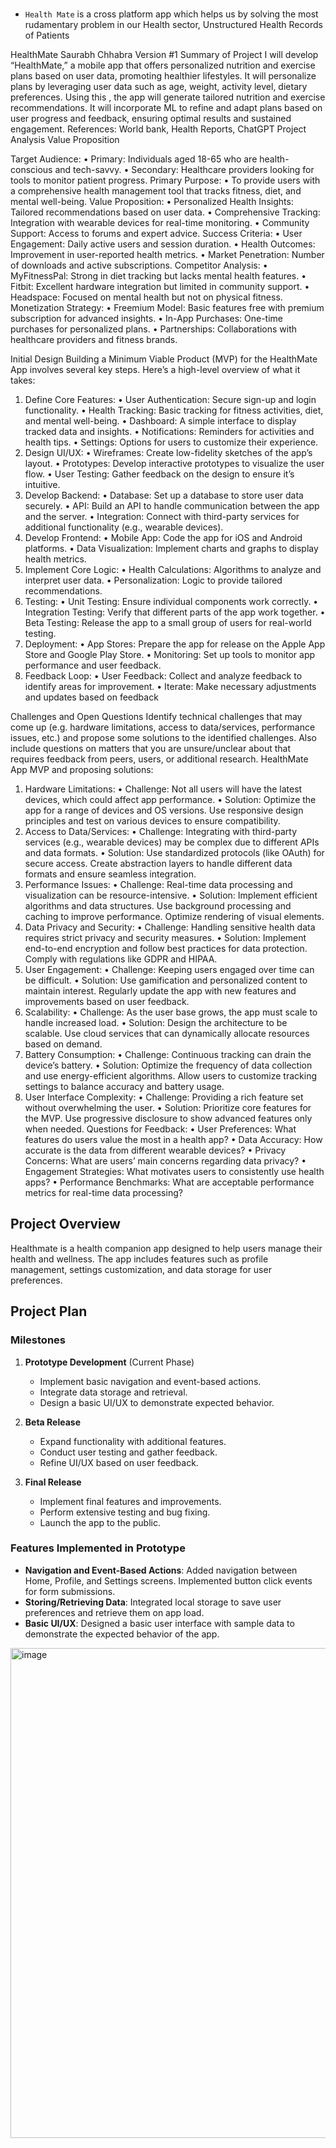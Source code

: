 <br/>

- `Health Mate` is a cross platform app which helps us by solving the most rudamentary problem in our Health sector, Unstructured Health Records of Patients

HealthMate
Saurabh Chhabra
Version #1
Summary of Project
I will develop “HealthMate,” a mobile app that offers personalized nutrition and exercise plans based on user data, promoting healthier lifestyles. It will personalize plans by leveraging user data such as age, weight, activity level, dietary preferences. Using this , the app will generate tailored nutrition and exercise recommendations. It will incorporate ML to refine and adapt plans based on user progress and feedback, ensuring optimal results and sustained engagement.
References:
World bank, Health Reports, ChatGPT
Project Analysis
Value Proposition

Target Audience:
•	Primary: Individuals aged 18-65 who are health-conscious and tech-savvy.
•	Secondary: Healthcare providers looking for tools to monitor patient progress.
Primary Purpose:
•	To provide users with a comprehensive health management tool that tracks fitness, diet, and mental well-being.
Value Proposition:
•	Personalized Health Insights: Tailored recommendations based on user data.
•	Comprehensive Tracking: Integration with wearable devices for real-time monitoring.
•	Community Support: Access to forums and expert advice.
Success Criteria:
•	User Engagement: Daily active users and session duration.
•	Health Outcomes: Improvement in user-reported health metrics.
•	Market Penetration: Number of downloads and active subscriptions.
Competitor Analysis:
•	MyFitnessPal: Strong in diet tracking but lacks mental health features.
•	Fitbit: Excellent hardware integration but limited in community support.
•	Headspace: Focused on mental health but not on physical fitness.
Monetization Strategy:
•	Freemium Model: Basic features free with premium subscription for advanced insights.
•	In-App Purchases: One-time purchases for personalized plans.
•	Partnerships: Collaborations with healthcare providers and fitness brands.

Initial Design
Building a Minimum Viable Product (MVP) for the HealthMate App involves several key steps. Here’s a high-level overview of what it takes:
1. Define Core Features:
•	User Authentication: Secure sign-up and login functionality.
•	Health Tracking: Basic tracking for fitness activities, diet, and mental well-being.
•	Dashboard: A simple interface to display tracked data and insights.
•	Notifications: Reminders for activities and health tips.
•	Settings: Options for users to customize their experience.
2. Design UI/UX:
•	Wireframes: Create low-fidelity sketches of the app’s layout.
•	Prototypes: Develop interactive prototypes to visualize the user flow.
•	User Testing: Gather feedback on the design to ensure it’s intuitive.
3. Develop Backend:
•	Database: Set up a database to store user data securely.
•	API: Build an API to handle communication between the app and the server.
•	Integration: Connect with third-party services for additional functionality (e.g., wearable devices).
4. Develop Frontend:
•	Mobile App: Code the app for iOS and Android platforms.
•	Data Visualization: Implement charts and graphs to display health metrics.
5. Implement Core Logic:
•	Health Calculations: Algorithms to analyze and interpret user data.
•	Personalization: Logic to provide tailored recommendations.
6. Testing:
•	Unit Testing: Ensure individual components work correctly.
•	Integration Testing: Verify that different parts of the app work together.
•	Beta Testing: Release the app to a small group of users for real-world testing.
7. Deployment:
•	App Stores: Prepare the app for release on the Apple App Store and Google Play Store.
•	Monitoring: Set up tools to monitor app performance and user feedback.
8. Feedback Loop:
•	User Feedback: Collect and analyze feedback to identify areas for improvement.
•	Iterate: Make necessary adjustments and updates based on feedback

Challenges and Open Questions
Identify technical challenges that may come up (e.g. hardware limitations, access to data/services, performance issues, etc.) and propose some solutions to the identified challenges.  Also include questions on matters that you are unsure/unclear about that requires feedback from peers, users, or additional research.
HealthMate App MVP and proposing solutions:
1. Hardware Limitations:
•	Challenge: Not all users will have the latest devices, which could affect app performance.
•	Solution: Optimize the app for a range of devices and OS versions. Use responsive design principles and test on various devices to ensure compatibility.
2. Access to Data/Services:
•	Challenge: Integrating with third-party services (e.g., wearable devices) may be complex due to different APIs and data formats.
•	Solution: Use standardized protocols (like OAuth) for secure access. Create abstraction layers to handle different data formats and ensure seamless integration.
3. Performance Issues:
•	Challenge: Real-time data processing and visualization can be resource-intensive.
•	Solution: Implement efficient algorithms and data structures. Use background processing and caching to improve performance. Optimize rendering of visual elements.
4. Data Privacy and Security:
•	Challenge: Handling sensitive health data requires strict privacy and security measures.
•	Solution: Implement end-to-end encryption and follow best practices for data protection. Comply with regulations like GDPR and HIPAA.
5. User Engagement:
•	Challenge: Keeping users engaged over time can be difficult.
•	Solution: Use gamification and personalized content to maintain interest. Regularly update the app with new features and improvements based on user feedback.
6. Scalability:
•	Challenge: As the user base grows, the app must scale to handle increased load.
•	Solution: Design the architecture to be scalable. Use cloud services that can dynamically allocate resources based on demand.
7. Battery Consumption:
•	Challenge: Continuous tracking can drain the device’s battery.
•	Solution: Optimize the frequency of data collection and use energy-efficient algorithms. Allow users to customize tracking settings to balance accuracy and battery usage.
8. User Interface Complexity:
•	Challenge: Providing a rich feature set without overwhelming the user.
•	Solution: Prioritize core features for the MVP. Use progressive disclosure to show advanced features only when needed.
Questions for Feedback:
•	User Preferences: What features do users value the most in a health app?
•	Data Accuracy: How accurate is the data from different wearable devices?
•	Privacy Concerns: What are users’ main concerns regarding data privacy?
•	Engagement Strategies: What motivates users to consistently use health apps?
•	Performance Benchmarks: What are acceptable performance metrics for real-time data processing?


## Project Overview
Healthmate is a health companion app designed to help users manage their health and wellness. The app includes features such as profile management, settings customization, and data storage for user preferences.

## Project Plan
### Milestones
1. **Prototype Development** (Current Phase)
   - Implement basic navigation and event-based actions.
   - Integrate data storage and retrieval.
   - Design a basic UI/UX to demonstrate expected behavior.

2. **Beta Release**
   - Expand functionality with additional features.
   - Conduct user testing and gather feedback.
   - Refine UI/UX based on user feedback.

3. **Final Release**
   - Implement final features and improvements.
   - Perform extensive testing and bug fixing.
   - Launch the app to the public.

### Features Implemented in Prototype
- **Navigation and Event-Based Actions**: Added navigation between Home, Profile, and Settings screens. Implemented button click events for form submissions.
- **Storing/Retrieving Data**: Integrated local storage to save user preferences and retrieve them on app load.
- **Basic UI/UX**: Designed a basic user interface with sample data to demonstrate the expected behavior of the app.




<img width="784" alt="image" src="https://github.com/user-attachments/assets/6e0479ed-7e83-4aca-a7d4-7b66fafe3e37">

